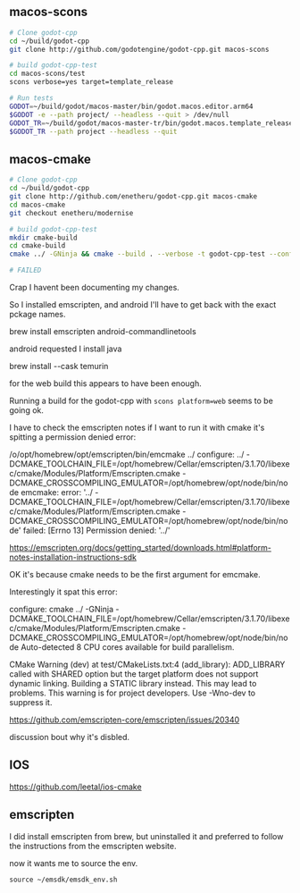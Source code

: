 
## macos-scons

```bash
# Clone godot-cpp
cd ~/build/godot-cpp
git clone http://github.com/godotengine/godot-cpp.git macos-scons

# build godot-cpp-test
cd macos-scons/test
scons verbose=yes target=template_release

# Run tests
GODOT=~/build/godot/macos-master/bin/godot.macos.editor.arm64
$GODOT -e --path project/ --headless --quit > /dev/null
GODOT_TR=~/build/godot/macos-master-tr/bin/godot.macos.template_release.arm64
$GODOT_TR --path project --headless --quit
```

## macos-cmake

```bash
# Clone godot-cpp
cd ~/build/godot-cpp
git clone http://github.com/enetheru/godot-cpp.git macos-cmake
cd macos-cmake
git checkout enetheru/modernise

# build godot-cpp-test
mkdir cmake-build
cd cmake-build
cmake ../ -GNinja && cmake --build . --verbose -t godot-cpp-test --config Release

# FAILED
```

Crap I havent been documenting my changes.

So I installed emscripten, and android I'll have to get back with the exact
pckage names.

brew install emscripten android-commandlinetools

android requested I install java

brew install --cask temurin

for the web build this appears to have been enough.

Running a build for the godot-cpp with `scons platform=web` seems to be going
ok.


I have to check the emscripten notes if I want to run it with cmake it's
spitting a permission denied error:

/o/opt/homebrew/opt/emscripten/bin/emcmake ../
configure: ../ -DCMAKE_TOOLCHAIN_FILE=/opt/homebrew/Cellar/emscripten/3.1.70/libexec/cmake/Modules/Platform/Emscripten.cmake -DCMAKE_CROSSCOMPILING_EMULATOR=/opt/homebrew/opt/node/bin/node
emcmake: error: '../ -DCMAKE_TOOLCHAIN_FILE=/opt/homebrew/Cellar/emscripten/3.1.70/libexec/cmake/Modules/Platform/Emscripten.cmake -DCMAKE_CROSSCOMPILING_EMULATOR=/opt/homebrew/opt/node/bin/node' failed: [Errno 13] Permission denied: '../'

https://emscripten.org/docs/getting_started/downloads.html#platform-notes-installation-instructions-sdk

OK it's because cmake needs to be the first argument for emcmake.

Interestingly it spat this error:

configure: cmake ../ -GNinja -DCMAKE_TOOLCHAIN_FILE=/opt/homebrew/Cellar/emscripten/3.1.70/libexec/cmake/Modules/Platform/Emscripten.cmake -DCMAKE_CROSSCOMPILING_EMULATOR=/opt/homebrew/opt/node/bin/node
Auto-detected 8 CPU cores available for build parallelism.

CMake Warning (dev) at test/CMakeLists.txt:4 (add_library):
  ADD_LIBRARY called with SHARED option but the target platform does not
  support dynamic linking.  Building a STATIC library instead.  This may lead
  to problems.
This warning is for project developers.  Use -Wno-dev to suppress it.


https://github.com/emscripten-core/emscripten/issues/20340

discussion bout why it's disbled.


## IOS
https://github.com/leetal/ios-cmake


## emscripten
I did install emscripten from brew, but uninstalled it and preferred to follow
the instructions from the emscripten website.

now it wants me to source the env.

`source ~/emsdk/emsdk_env.sh`


